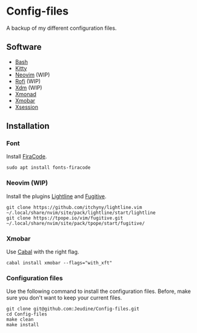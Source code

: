 # Config-files
A backup of my different configuration files.

## Software

- [Bash](https://www.gnu.org/software/bash/)
- [Kitty](https://sw.kovidgoyal.net/kitty/)
- [Neovim](https://neovim.io/) (WIP)
- [Rofi](https://github.com/davatorium/rofi) (WIP)
- [Xdm](https://www.x.org/releases/X11R7.6/doc/man/man1/xdm.1.xhtml) (WIP)
- [Xmonad](https://xmonad.org/)
- [Xmobar](https://xmobar.org/)
- [Xsession](https://wiki.debian.org/Xsession)

## Installation

### Font
Install [FiraCode](https://github.com/tonsky/FiraCode).
```bashrc
sudo apt install fonts-firacode
```

### Neovim (WIP)
Install the plugins [Lightline](https://github.com/itchyny/lightline.vim) and [Fugitive](https://github.com/tpope/vim-fugitive).
```bashrc
git clone https://github.com/itchyny/lightline.vim ~/.local/share/nvim/site/pack/lightline/start/lightline
git clone https://tpope.io/vim/fugitive.git ~/.local/share/nvim/site/pack/tpope/start/fugitive/
```

### Xmobar
Use [Cabal](https://www.haskell.org/cabal/) with the right flag.
```bashrc
cabal install xmobar --flags="with_xft"
```

### Configuration files
Use the following command to install the configuration files. Before, make sure you don't want to keep your current files.
```bashrc
git clone git@github.com:Jeudine/Config-files.git
cd Config-files
make clean
make install
```
